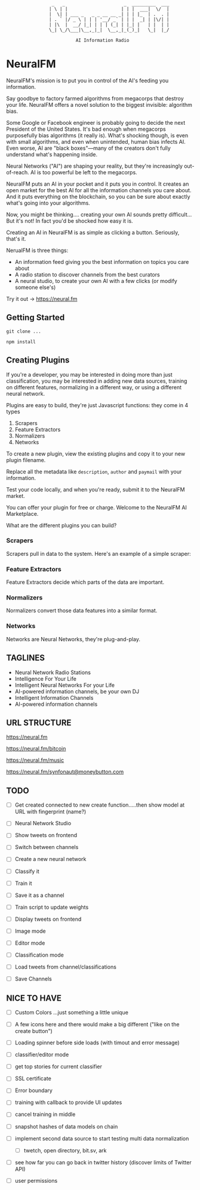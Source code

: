 

                     _   _                      _  _________  ___
                    | \ | |                    | | |  ___|  \/  |
                    |  \| | ___ _   _ _ __ __ _| | | |_  | .  . |
                    | . ` |/ _ \ | | | '__/ _` | | |  _| | |\/| |
                    | |\  |  __/ |_| | | | (_| | |_| |   | |  | |
                    \_| \_/\___|\__,_|_|  \__,_|_(_)_|   \_|  |_/
                                                                 
                              AI Information Radio


# NeuralFM

NeuralFM's mission is to put you in control of the AI's feeding you information.

Say goodbye to factory farmed algorithms from megacorps that destroy your life. NeuralFM offers a novel solution to the biggest invisible: algorithm bias.

Some Google or Facebook engineer is probably going to decide the next President of the United States. It's bad enough when megacorps purposefully bias algorithms (it really is). What's shocking though, is even with small algorithms, and even when unintended, human bias infects AI. Even worse, AI are "black boxes"—many of the creators don't fully understand what's happening inside.

Neural Networks ("AI") are shaping your reality, but they're increasingly out-of-reach. AI is too powerful be left to the megacorps.

NeuralFM puts an AI in your pocket and it puts you in control. It creates an open market for the best AI for all the information channels you care about. And it puts everything on the blockchain, so you can be sure about exactly what's going into your algorithms.

Now, you might be thinking.... creating your own AI sounds pretty difficult... But it's not! In fact you'd be shocked how easy it is.


Creating an AI in NeuralFM is as simple as clicking a button. Seriously, that's it.

NerualFM is three things:
- An information feed giving you the best information on topics you care about
- A radio station to discover channels from the best curators
- A neural studio, to create your own AI with a few clicks (or modify someone else's)

Try it out -> https://neural.fm

## Getting Started

    git clone ...

    npm install

## Creating Plugins

If you're a developer, you may be interested in doing more than just classification, you may be interested in adding new data sources, training on different features, normalizing in a different way, or using a different neural network.

Plugins are easy to build, they're just Javascript functions: they come in 4 types

1. Scrapers
2. Feature Extractors
3. Normalizers
4. Networks

To create a new plugin, view the existing plugins and copy it to your new plugin filename.

Replace all the metadata like `description`, `author` and `paymail` with your information.

Test your code locally, and when you're ready, submit it to the NeuralFM market.

You can offer your plugin for free or charge. Welcome to the NeuralFM AI Marketplace.

What are the different plugins you can build?

### Scrapers

Scrapers pull in data to the system. Here's an example of a simple scraper:

### Feature Extractors

Feature Extractors decide which parts of the data are important.

### Normalizers

Normalizers convert those data features into a similar format.

### Networks

Networks are Neural Networks, they're plug-and-play.

## TAGLINES
- Neural Network Radio Stations
- Intelligence For Your Life
- Intelligent Neural Networks For your Life
- AI-powered information channels, be your own DJ
- Intelligent Information Channels
- AI-powered information channels

## URL STRUCTURE

https://neural.fm

https://neural.fm/bitcoin

https://neural.fm/music

https://neural.fm/synfonaut@moneybutton.com

## TODO
- [ ] Get created connected to new create function.....then show model at URL with fingerprint (name?)

- [ ] Neural Network Studio
- [ ] Show tweets on frontend
- [ ] Switch between channels

- [ ] Create a new neural network
- [ ] Classify it
- [ ] Train it
- [ ] Save it as a channel

- [ ] Train script to update weights

- [ ] Display tweets on frontend
- [ ] Image mode
- [ ] Editor mode
- [ ] Classification mode

- [ ] Load tweets from channel/classifications

- [ ] Save Channels




## NICE TO HAVE
- [ ] Custom Colors ...just something a little unique
- [ ] A few icons here and there would make a big different ("like on the create button")
- [ ] Loading spinner before side loads (with timout and error message)





- [ ] classifier/editor mode
- [ ] get top stories for current classifier
- [ ] SSL certificate
- [ ] Error boundary




- [ ] training with callback to provide UI updates
- [ ] cancel training in middle
- [ ] snapshot hashes of data models on chain

- [ ] implement second data source to start testing multi data normalization
    - [ ] twetch, open directory, bit.sv, ark
- [ ] see how far you can go back in twitter history (discover limits of Twitter API)
- [ ] user permissions

